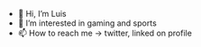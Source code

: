 - 👋 Hi, I’m Luis
- 👀 I’m interested in gaming and sports
- 📫 How to reach me -> twitter, linked on profile

